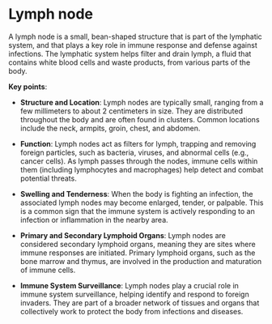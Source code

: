 [//]: # (source: ?)
[//]: # (tags: components)

# Lymph node

A lymph node is a small, bean-shaped structure that is part of the lymphatic system, and that plays a key role in immune response and defense against infections. The lymphatic system helps filter and drain lymph, a fluid that contains white blood cells and waste products, from various parts of the body.

**Key points**:

* **Structure and Location**: Lymph nodes are typically small, ranging from a few millimeters to about 2 centimeters in size. They are distributed throughout the body and are often found in clusters. Common locations include the neck, armpits, groin, chest, and abdomen.

* **Function**: Lymph nodes act as filters for lymph, trapping and removing foreign particles, such as bacteria, viruses, and abnormal cells (e.g., cancer cells). As lymph passes through the nodes, immune cells within them (including lymphocytes and macrophages) help detect and combat potential threats.

* **Swelling and Tenderness**: When the body is fighting an infection, the associated lymph nodes may become enlarged, tender, or palpable. This is a common sign that the immune system is actively responding to an infection or inflammation in the nearby area.

* **Primary and Secondary Lymphoid Organs**: Lymph nodes are considered secondary lymphoid organs, meaning they are sites where immune responses are initiated. Primary lymphoid organs, such as the bone marrow and thymus, are involved in the production and maturation of immune cells.

* **Immune System Surveillance**: Lymph nodes play a crucial role in immune system surveillance, helping identify and respond to foreign invaders. They are part of a broader network of tissues and organs that collectively work to protect the body from infections and diseases.
